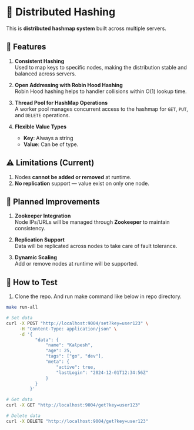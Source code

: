 # 🧩 Distributed Hashing

This is **distributed hashmap system** built across multiple servers.

## 🔧 Features

1. **Consistent Hashing**  
   Used to map keys to specific nodes, making the distribution stable and balanced across servers. 

2. **Open Addressing with Robin Hood Hashing**  
   Robin Hood hashing helps to handler collisions within O(1) lookup time.

3. **Thread Pool for HashMap Operations**  
   A worker pool manages concurrent access to the hashmap for `GET`, `PUT`, and `DELETE` operations.

4. **Flexible Value Types**  
   - **Key**: Always a string  
   - **Value**: Can be of type.

## ⚠️ Limitations (Current)

1. Nodes **cannot be added or removed** at runtime.
2. **No replication** support — value exist on only one node.

## 🌱 Planned Improvements

1. **Zookeeper Integration**  
   Node IPs/URLs will be managed through **Zookeeper** to maintain consistency.

2. **Replication Support**  
   Data will be replicated across nodes to take care of fault tolerance.

3. **Dynamic Scaling**  
   Add or remove nodes at runtime will be supported.

## 🧪 How to Test

1. Clone the repo. And run make command like below in repo directory. 

```bash
make run-all

# Set data
curl -X POST "http://localhost:9004/set?key=user123" \
     -H "Content-Type: application/json" \
     -d '{
           "data": {
               "name": "Kalpesh",
               "age": 25,
               "tags": ["go", "dev"],
               "meta": {
                   "active": true,
                   "lastLogin": "2024-12-01T12:34:56Z"
               }
           }
         }'

# Get data
curl -X GET "http://localhost:9004/get?key=user123"

# Delete data
curl -X DELETE "http://localhost:9004/get?key=user123"
